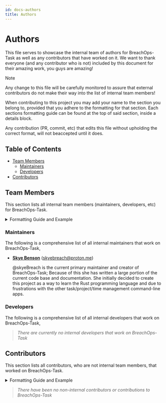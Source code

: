 ```yaml
---
id: docs-authors
title: Authors
---
```


# Authors <!-- omit from toc -->

This file serves to showcase the internal team of authors for BreachOps-Task as well as any contributors that have worked
on it. We want to thank everyone (and any contributor who is not) included by this document for their amazing work, you
guys are amazing!

> [!NOTE]
>
> Any change to this file will be carefully monitored to assure that external contributors do not make their way into
> the list of internal team members!
>

When contributing to this project you may add your name to the section you belong to, provided that you adhere to the
formatting for that section. Each sections formatting guide can be found at the top of said section, inside a details
block.

Any contribution (PR, commit, etc) that edits this file without upholding the correct format, will not beaccepted until
it does.

## Table of Contents <!-- omit from toc -->

- [Team Members](#team-members)
    - [Maintainers](#maintainers)
    - [Developers](#developers)
- [Contributors](#contributors)

## Team Members

This section lists all internal team members (maintainers, developers, etc) for BreachOps-Task.

<!-- #region(collapsed) Team Members Formatting Guide and Example(s) -->
<details><summary>Formatting Guide and Example</summary><hr/>

The following is the format for an internal team member, where everything but your name is optional,

```markdown
- __[Name](social-url)__ (<Email>)

  Description of your contributions/role in the team
```

Example:

- __[Jane Doe](https://github.com/jane-doe)__ (<janedoe@example.com>)

  Built the entire universe, by creating a simple app she called "hello world".

<hr/>
</details>
<!-- #endregion -->

### Maintainers

The following is a comprehensive list of all internal maintainers that work on BreachOps-Task,

- __[Skye Benson](https://github.com/skyeBreach)__ (<skyebreach@proton.me>)

  @skyeBreach is the current primary maintainer and creator of BreachOps-Task; Because of this she has written a large
  portion of the current code base and documentation. She initially decided to create this project as a way to learn the
  Rust programming language and due to frustrations with the other task/project/time management command-line apps.

### Developers

The following is a comprehensive list of all internal developers that work on BreachOps-Task,

> *There are currently no internal developers that work on BreachOps-Task*

## Contributors

This section lists all contributors, who are not internal team members, that worked on BreachOps-Task.

<!-- #region(collapsed) Contributors Formatting Guide and Example(s) -->
<details><summary>Formatting Guide and Example</summary>
<hr/>

The following is the format for a contributor, where everything but your name is optional,

```markdown
- __[Name](social-url)__ (<Email>)
```

Example:

- __[John Doe](https://github.com/john-doe)__ (<johndoe@example.com>)

<hr/>
</details>
<!-- #endregion -->

> *There have been no non-internal contributors or contributions to BreachOps-Task*
